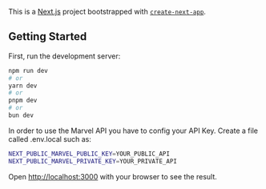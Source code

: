 This is a [Next.js](https://nextjs.org) project bootstrapped with [`create-next-app`](https://nextjs.org/docs/app/api-reference/cli/create-next-app).

## Getting Started

First, run the development server:

```bash
npm run dev
# or
yarn dev
# or
pnpm dev
# or
bun dev
```

In order to use the Marvel API you have to config your API Key. 
Create a file called .env.local such as:
```bash
NEXT_PUBLIC_MARVEL_PUBLIC_KEY=YOUR_PUBLIC_API
NEXT_PUBLIC_MARVEL_PRIVATE_KEY=YOUR_PRIVATE_API
```

Open [http://localhost:3000](http://localhost:3000) with your browser to see the result.



